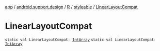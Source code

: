 [app](../../../index.md) / [android.support.design](../../index.md) / [R](../index.md) / [styleable](index.md) / [LinearLayoutCompat](.)

# LinearLayoutCompat

`static val LinearLayoutCompat: `[`IntArray`](https://kotlinlang.org/api/latest/jvm/stdlib/kotlin/-int-array/index.html)
`static val LinearLayoutCompat: `[`IntArray`](https://kotlinlang.org/api/latest/jvm/stdlib/kotlin/-int-array/index.html)
